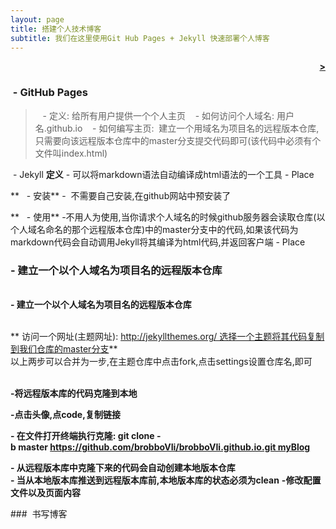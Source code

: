 ```yaml
---
layout: page
title: 搭建个人技术博客
subtitle: 我们在这里使用Git Hub Pages + Jekyll 快速部署个人博客
---
```


<span style="float: right; "><a href="{{ '/assets/resume.pdf' | prepend: site.baseurl }}"><strong>></strong></a> </span>
<br>

###  - GitHub Pages 
>   - 定义: 给所有用户提供一个个人主页
>   - 如何访问个人域名: 用户名.github.io
>   - 如何编写主页:  建立一个用域名为项目名的远程版本仓库,只需要向该远程版本仓库中的master分支提交代码即可(该代码中必须有个文件叫index.html)   

   - Jekyll</span>
**定义** - 可以将markdown语法自动编译成html语法的一个工具 - Place <span style="float: right; "></span>  

**   - 安装** -  不需要自己安装,在github网站中预安装了 <span style="float: right; "></span>   

**   - 使用** -不用人为使用,当你请求个人域名的时候github服务器会读取仓库(以个人域名命名的那个远程版本仓库)中的master分支中的代码,如果该代码为markdown代码会自动调用Jekyll将其编译为html代码,并返回客户端 - Place <span style="float: right; "></span>    

### - 建立一个以个人域名为项目名的远程版本仓库

<span style="float: right; "></span>  
**- 建立一个以个人域名为项目名的远程版本仓库**    
 
<span style="float: right; "></span>  
** 访问一个网址(主题网址): http://jekyllthemes.org/ 选择一个主题将其代码复制到我们仓库的master分支**  
以上两步可以合并为一步,在主题仓库中点击fork,点击settings设置仓库名,即可  

<span style="float: right; "></span>  
**-将远程版本库的代码克隆到本地**   

**-点击头像,点code,复制链接** <span style="float: right; "></span>
 
**- 在文件打开终端执行克隆: git clone -b master https://github.com/brobboVIi/brobboVIi.github.io.git myBlog** <span style="float: right; "></span>  

**- 从远程版本库中克隆下来的代码会自动创建本地版本仓库** <span style="float: right; "></span>    
**- 当从本地版本库推送到远程版本库前,本地版本库的状态必须为clean** <span style="float: right; "></span>
**-修改配置文件以及页面内容** <span style="float: right; "></span>

###              书写博客